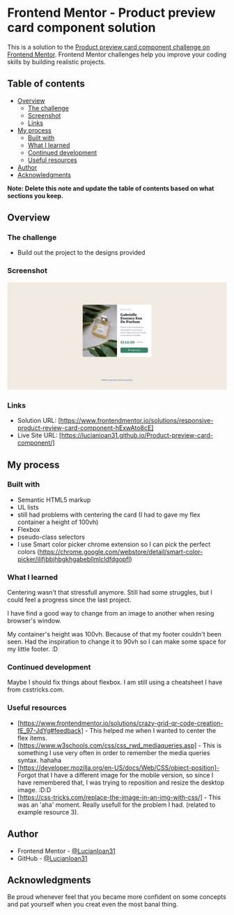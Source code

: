 # Frontend Mentor - Product preview card component solution

This is a solution to the [Product preview card component challenge on Frontend Mentor](https://www.frontendmentor.io/challenges/product-preview-card-component-GO7UmttRfa). Frontend Mentor challenges help you improve your coding skills by building realistic projects. 

## Table of contents

- [Overview](#overview)
  - [The challenge](#the-challenge)
  - [Screenshot](#screenshot)
  - [Links](#links)
- [My process](#my-process)
  - [Built with](#built-with)
  - [What I learned](#what-i-learned)
  - [Continued development](#continued-development)
  - [Useful resources](#useful-resources)
- [Author](#author)
- [Acknowledgments](#acknowledgments)

**Note: Delete this note and update the table of contents based on what sections you keep.**

## Overview

### The challenge

- Build out the project to the designs provided

### Screenshot

![](./screenshot.png)



### Links

- Solution URL: [https://www.frontendmentor.io/solutions/responsive-product-review-card-component-hExwAto8cE]
- Live Site URL: [https://lucianioan31.github.io/Product-preview-card-component/]

## My process

### Built with

- Semantic HTML5 markup
- UL lists 
- still had problems with centering the card (I had to gave my flex container a height of 100vh)
- Flexbox
- pseudo-class selectors
- I use Smart color picker chrome extension so I can pick the perfect colors (https://chrome.google.com/webstore/detail/smart-color-picker/ilifjbbjhbgkhgabebllmlcldfdgopfl)

### What I learned

Centering wasn't that stressfull anymore. Still had some struggles, but I could feel a progress since the last project.

I have find a good way to change from an image to another when resing browser's window. 

My container's height was 100vh. Because of that my footer couldn't been seen. Had the inspiration to change it to 90vh so I can make some space for my little  footer. :D

### Continued development

Maybe I should fix things about flexbox. I am still using a cheatsheet I have from csstricks.com.

### Useful resources

- [https://www.frontendmentor.io/solutions/crazy-grid-qr-code-creation-fE_97-JdYg#feedback] - This helped me when I wanted to center the flex items. 
- [https://www.w3schools.com/css/css_rwd_mediaqueries.asp] - This is something I use very often in order to remember the media queries syntax. hahaha
- [https://developer.mozilla.org/en-US/docs/Web/CSS/object-position]- Forgot that I have a different image for the mobile version, so since I have remembered that, I was trying to reposition and resize the desktop image. :D:D
- [https://css-tricks.com/replace-the-image-in-an-img-with-css/] - This was an 'aha' moment. Really usefull for the problem I had. (related to example resource 3).


## Author
- Frontend Mentor - [@LucianIoan31](https://www.frontendmentor.io/profile/LucianIoan31)
- GitHub - [@LucianIoan31](https://github.com/LucianIoan31)

## Acknowledgments

Be proud whenever feel that you became more confident on some concepts and pat yourself when you creat even the most banal thing. 


